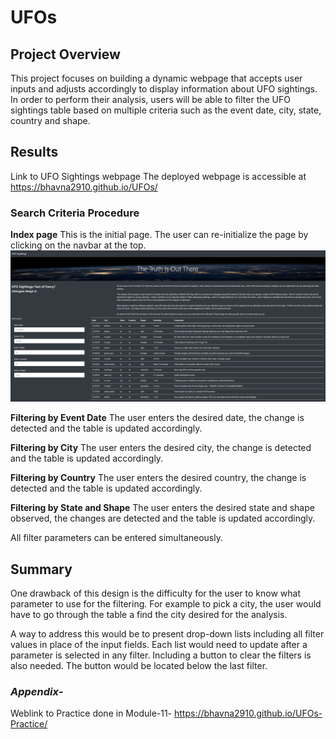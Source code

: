 # UFOs

## Project Overview
This project focuses on building a dynamic webpage that accepts user inputs and adjusts accordingly to display information about UFO sightings.
In order to perform their analysis, users will be able to filter the UFO sightings table based on multiple criteria such as the event date, city, state, country and shape.

## Results
Link to UFO Sightings webpage
The deployed webpage is accessible at https://bhavna2910.github.io/UFOs/

### Search Criteria Procedure
**Index page**
This is the initial page. The user can re-initialize the page by clicking on the navbar at the top.
![Test](https://github.com/bhavna2910/UFOs/blob/main/screenshots/Page-upon-Loading.png)

**Filtering by Event Date**
The user enters the desired date, the change is detected and the table is updated accordingly.


**Filtering by City**
The user enters the desired city, the change is detected and the table is updated accordingly.


**Filtering by Country**
The user enters the desired country, the change is detected and the table is updated accordingly.


**Filtering by State and Shape**
The user enters the desired state and shape observed, the changes are detected and the table is updated accordingly.


All filter parameters can be entered simultaneously.

## Summary

One drawback of this design is the difficulty for the user to know what parameter to use for the filtering. For example to pick a city, the user would have to go through the table a find the city desired for the analysis.

A way to address this would be to present drop-down lists including all filter values in place of the input fields.
Each list would need to update after a parameter is selected in any filter.
Including a button to clear the filters is also needed. The button would be located below the last filter.


### *Appendix*- 
Weblink to Practice done in Module-11- https://bhavna2910.github.io/UFOs-Practice/
